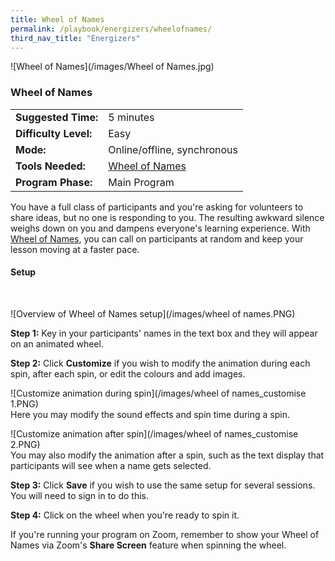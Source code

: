 ```yaml
---
title: Wheel of Names
permalink: /playbook/energizers/wheelofnames/
third_nav_title: "Energizers"
---
```

![Wheel of Names](/images/Wheel of Names.jpg)
### Wheel of Names 

|                       |                                             |
|-----------------------|---------------------------------------------|
| **Suggested Time:**   | 5 minutes                                   |
| **Difficulty Level:** | Easy                                        |
| **Mode:**             | Online/offline, synchronous                 |
| **Tools Needed:**     | [Wheel of Names](https://wheelofnames.com/) |
| **Program Phase:**    | Main Program                                |  

You have a full class of participants and you're asking for volunteers to share ideas, but no one is responding to you. The resulting awkward silence weighs down on you and dampens everyone's learning experience. With [Wheel of Names](https://wheelofnames.com/), you can call on participants at random and keep your lesson moving at a faster pace.   

#### Setup  

<br/>  
  
![Overview of Wheel of Names setup](/images/wheel of names.PNG)  
  
**Step 1:** Key in your participants' names in the text box and they will appear on an animated wheel.  
  
**Step 2:** Click **Customize** if you wish to modify the animation during each spin, after each spin, or edit the colours and add images.  
  
![Customize animation during spin](/images/wheel of names_customise 1.PNG)  
Here you may modify the sound effects and spin time during a spin.  
  
![Customize animation after spin](/images/wheel of names_customise 2.PNG)  
You may also modify the animation after a spin, such as the text display that participants will see when a name gets selected.  
  
**Step 3:** Click **Save** if you wish to use the same setup for several sessions. You will need to sign in to do this.  
  
**Step 4:** Click on the wheel when you're ready to spin it.  
  
If you're running your program on Zoom, remember to show your Wheel of Names via Zoom's **Share Screen** feature when spinning the wheel.

